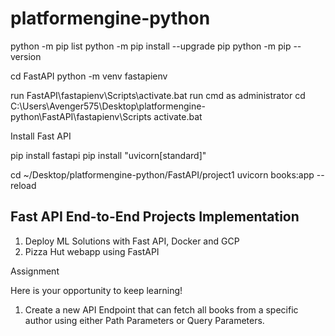 # platformengine-python

python -m pip list
python -m pip install --upgrade pip
python -m pip --version

cd FastAPI
python -m venv fastapienv

run FastAPI\fastapienv\Scripts\activate.bat
run cmd as administrator 
cd C:\Users\Avenger575\Desktop\platformengine-python\FastAPI\fastapienv\Scripts
activate.bat

Install Fast API

pip install fastapi
pip install "uvicorn[standard]"

cd ~/Desktop/platformengine-python/FastAPI/project1
uvicorn books:app --reload


## Fast API End-to-End Projects Implementation

1.  Deploy ML Solutions with Fast API, Docker and GCP
2.  Pizza Hut webapp using FastAPI


Assignment

Here is your opportunity to keep learning!

1. Create a new API Endpoint that can fetch all books from a specific author using either Path Parameters or Query Parameters.

